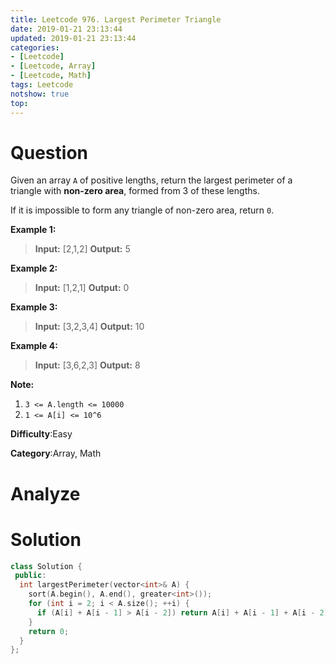 ```yaml
---
title: Leetcode 976. Largest Perimeter Triangle
date: 2019-01-21 23:13:44
updated: 2019-01-21 23:13:44
categories: 
- [Leetcode]
- [Leetcode, Array]
- [Leetcode, Math]
tags: Leetcode
notshow: true
top:
---
```


# Question

Given an array  `A`  of positive lengths, return the largest perimeter of a triangle with  **non-zero area**, formed from 3 of these lengths.

If it is impossible to form any triangle of non-zero area, return  `0`.

**Example 1:**

> **Input:** [2,1,2]
> **Output:** 5

**Example 2:**

> **Input:** [1,2,1]
> **Output:** 0

**Example 3:**

> **Input:** [3,2,3,4]
> **Output:** 10

**Example 4:**

> **Input:** [3,6,2,3]
> **Output:** 8

**Note:**

1.  `3 <= A.length <= 10000`
2.  `1 <= A[i] <= 10^6`

**Difficulty**:Easy

**Category**:Array, Math

<!-- more -->

# Analyze

# Solution

```cpp
class Solution {
 public:
  int largestPerimeter(vector<int>& A) {
    sort(A.begin(), A.end(), greater<int>());
    for (int i = 2; i < A.size(); ++i) {
      if (A[i] + A[i - 1] > A[i - 2]) return A[i] + A[i - 1] + A[i - 2];
    }
    return 0;
  }
};
```


